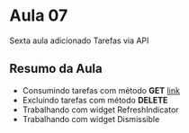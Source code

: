# Aula 07

Sexta aula adicionado Tarefas via API

## Resumo da Aula
- Consumindo tarefas com método **GET** [link](http://appwll.com.br/api/tarefas)
- Excluindo tarefas com método **DELETE**
- Trabalhando com widget RefreshIndicator
- Trabalhando com widget Dismissible